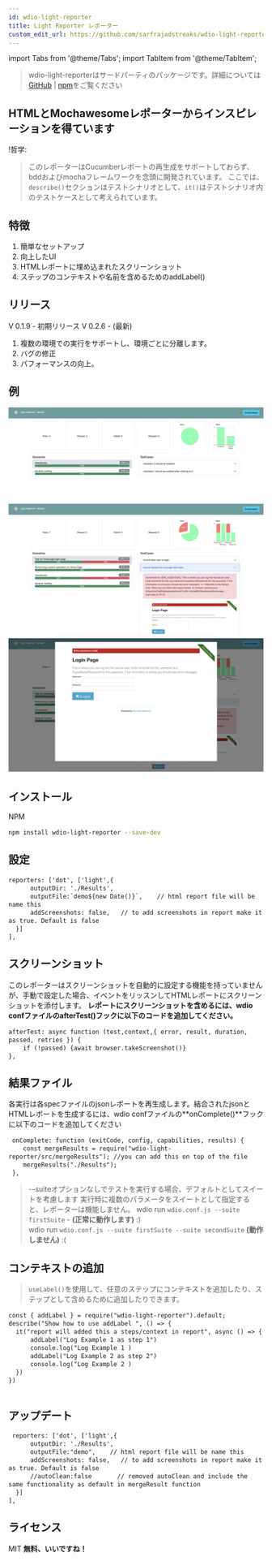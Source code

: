 ```yaml
---
id: wdio-light-reporter
title: Light Reporter レポーター
custom_edit_url: https://github.com/sarfrajadstreaks/wdio-light-reporter/edit/main/README.md
---
```


import Tabs from '@theme/Tabs';
import TabItem from '@theme/TabItem';

> wdio-light-reporterはサードパーティのパッケージです。詳細については[GitHub](https://github.com/sarfrajadstreaks/wdio-light-reporter) | [npm](https://www.npmjs.com/package/wdio-light-reporter)をご覧ください

## HTMLとMochawesomeレポーターからインスピレーションを得ています

!哲学:

> このレポーターはCucumberレポートの再生成をサポートしておらず、bddおよびmochaフレームワークを念頭に開発されています。
> ここでは、`describe()`セクションはテストシナリオとして、`it()`はテストシナリオ内のテストケースとして考えられています。

## 特徴

1. 簡単なセットアップ
2. 向上したUI
3. HTMLレポートに埋め込まれたスクリーンショット
4. ステップのコンテキストや名前を含めるためのaddLabel()

## リリース
V 0.1.9 - 初期リリース
V 0.2.6 - (最新)
  1. 複数の環境での実行をサポートし、環境ごとに分離します。
  2. バグの修正
  3. パフォーマンスの向上。

## 例

![Example](https://github.com/sarfrajadstreaks/wdio-light-reporter/blob/main/./ReadME/example_1.png)
![Example](https://github.com/sarfrajadstreaks/wdio-light-reporter/blob/main/./ReadME/example_2.png)
![Example](https://github.com/sarfrajadstreaks/wdio-light-reporter/blob/main/./ReadME/example_3.png)

## インストール

NPM

```sh
npm install wdio-light-reporter --save-dev
```

## 設定

```
reporters: ['dot', ['light',{
      outputDir: './Results',
      outputFile:`demo${new Date()}`,    // html report file will be name this 
      addScreenshots: false,   // to add screenshots in report make it as true. Default is false
  }]
],
```

## スクリーンショット

このレポーターはスクリーンショットを自動的に設定する機能を持っていませんが、手動で設定した場合、イベントをリッスンしてHTMLレポートにスクリーンショットを添付します。
**レポートにスクリーンショットを含めるには、wdio confファイルのafterTest()フックに以下のコードを追加してください。**

```
afterTest: async function (test,context,{ error, result, duration, passed, retries }) {
    if (!passed) {await browser.takeScreenshot()}
},
```

## 結果ファイル

各実行は各specファイルのjsonレポートを再生成します。結合されたjsonとHTMLレポートを生成するには、wdio confファイルの**onComplete()**フックに以下のコードを追加してください

```
 onComplete: function (exitCode, config, capabilities, results) {
    const mergeResults = require("wdio-light-reporter/src/mergeResults"); //you can add this on top of the file
    mergeResults("./Results");
 },
```

> --suiteオプションなしでテストを実行する場合、デフォルトとしてスイートを考慮します
> 実行時に複数のパラメータをスイートとして指定すると、レポーターは機能しません。
> wdio run `wdio.conf.js --suite firstSuite` - **(正常に動作します)** :)  
>  wdio run `wdio.conf.js --suite firstSuite --suite secondSuite` **(動作しません)** :(

## コンテキストの追加

> `useLabel()`を使用して、任意のステップにコンテキストを追加したり、ステップとして含めるために追加したりできます。

```
const { addLabel } = require("wdio-light-reporter").default;
describe("Show how to use addLabel ", () => {
  it("report will added this a steps/context in report", async () => {
      addLabel("Log Example 1 as step 1")
      console.log("Log Example 1 )
      addLabel("Log Example 2 as step 2")
      console.log("Log Example 2 )
  })
})


```
## アップデート
```
 reporters: ['dot', ['light',{
      outputDir: './Results',
      outputFile:"demo",    // html report file will be name this 
      addScreenshots: false,   // to add screenshots in report make it as true. Default is false
      //autoClean:false       // removed autoClean and include the same functionality as default in mergeResult function
  }]
],
```
## ライセンス

MIT
**無料、いいですね！**